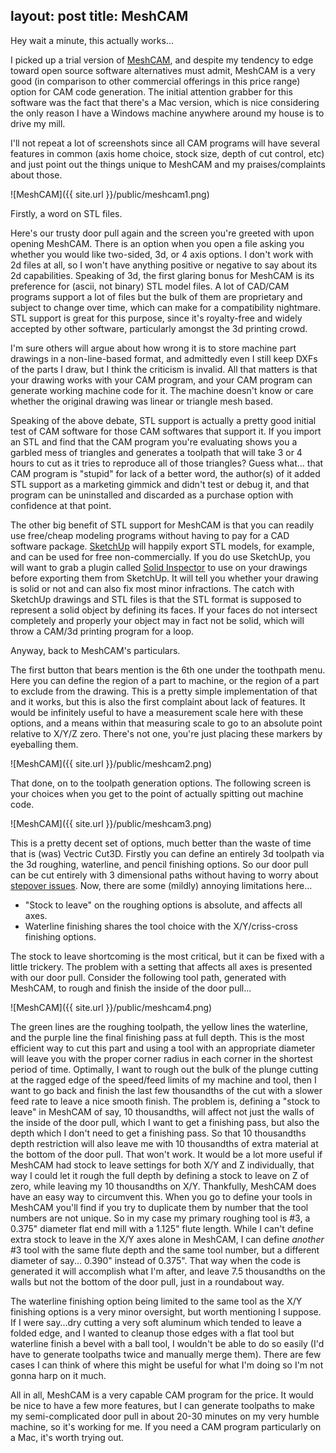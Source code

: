 layout: post
title: MeshCAM
---

<p class="message">
Hey wait a minute, this actually works...
</p>

I picked up a trial version of [MeshCAM](http://www.grzsoftware.com/), and despite my tendency to edge toward open source software alternatives must admit, MeshCAM is a very good (in comparison to other commercial offerings in this price range) option for CAM code generation. The initial attention grabber for this software was the fact that there's a Mac version, which is nice considering the only reason I have a Windows machine anywhere around my house is to drive my mill.

I'll not repeat a lot of screenshots since all CAM programs will have several features in common (axis home choice, stock size, depth of cut control, etc) and just point out the things unique to MeshCAM and my praises/complaints about those.

![MeshCAM]({{ site.url }}/public/meshcam1.png) 

Firstly, a word on STL files.

Here's our trusty door pull again and the screen you're greeted with upon opening MeshCAM.  There is an option when you open a file asking you whether you would like two-sided, 3d, or 4 axis options.  I don't work with 2d files at all, so I won't have anything positive or negative to say about its 2d capabilities.  Speaking of 3d, the first glaring bonus for MeshCAM is its preference for (ascii, not binary) STL model files.  A lot of CAD/CAM programs support a lot of files but the bulk of them are proprietary and subject to change over time, which can make for a compatibility nightmare.  STL support is great for this purpose, since it's royalty-free and widely accepted by other software, particularly amongst the 3d printing crowd.

I'm sure others will argue about how wrong it is to store machine part drawings in a non-line-based format, and admittedly even I still keep DXFs of the parts I draw, but I think the criticism is invalid.  All that matters is that your drawing works with your CAM program, and your CAM program can generate working machine code for it.  The machine doesn't know or care whether the original drawing was linear or triangle mesh based.

Speaking of the above debate, STL support is actually a pretty good initial test of CAM software for those CAM softwares that support it.  If you import an STL and find that the CAM program you're evaluating shows you a garbled mess of triangles and generates a toolpath that will take 3 or 4 hours to cut as it tries to reproduce all of those triangles?  Guess what... that CAM program is "stupid" for lack of a better word, the author(s) of it added STL support as a marketing gimmick and didn't test or debug it, and that program can be uninstalled and discarded as a purchase option with confidence at that point.

The other big benefit of STL support for MeshCAM is that you can readily use free/cheap modeling programs without having to pay for a CAD software package.  [SketchUp](http://www.sketchup.com/) will happily export STL models, for example, and can be used for free non-commercially.  If you do use SketchUp, you will want to grab a plugin called [Solid Inspector](http://extensions.sketchup.com/en/content/solid-inspector%C2%B2) to use on your drawings before exporting them from SketchUp.  It will tell you whether your drawing is solid or not and can also fix most minor infractions.  The catch with SketchUp drawings and STL files is that the STL format is supposed to represent a solid object by defining its faces.  If your faces do not intersect completely and properly your object may in fact not be solid, which will throw a CAM/3d printing program for a loop.


Anyway, back to MeshCAM's particulars.

The first button that bears mention is the 6th one under the toothpath menu.  Here you can define the region of a part to machine, or the region of a part to exclude from the drawing.  This is a pretty simple implementation of that and it works, but this is also the first complaint about lack of features.  It would be infinitely useful to have a measurement scale here with these options, and a means within that measuring scale to go to an absolute point relative to X/Y/Z zero.  There's not one, you're just placing these markers by eyeballing them.  

![MeshCAM]({{ site.url }}/public/meshcam2.png)

That done, on to the toolpath generation options.  The following screen is your choices when you get to the point of actually spitting out machine code.

![MeshCAM]({{ site.url }}/public/meshcam3.png)

This is a pretty decent set of options, much better than the waste of time that is (was) Vectric Cut3D.  Firstly you can define an entirely 3d toolpath via the 3d roughing, waterline, and pencil finishing options.  So our door pull can be cut entirely with 3 dimensional paths without having to worry about [stepover issues](http://www.styrotechcnc.co.nz/our-blog/understanding-stepover-and-cusp-height).  Now, there are some (mildly) annoying limitations here...

* "Stock to leave" on the roughing options is absolute, and affects all axes.
* Waterline finishing shares the tool choice with the X/Y/criss-cross finishing options.

The stock to leave shortcoming is the most critical, but it can be fixed with a little trickery.  The problem with a setting that affects all axes is presented with our door pull.  Consider the following tool path, generated with MeshCAM, to rough and finish the inside of the door pull...

![MeshCAM]({{ site.url }}/public/meshcam4.png)

The green lines are the roughing toolpath, the yellow lines the waterline, and the purple line the final finishing pass at full depth.  This is the most efficient way to cut this part and using a tool with an appropriate diameter will leave you with the proper corner radius in each corner in the shortest period of time.  Optimally, I want to rough out the bulk of the plunge cutting at the ragged edge of the speed/feed limits of my machine and tool, then I want to go back and finish the last few thousandths of the cut with a slower feed rate to leave a nice smooth finish.  The problem is, defining a "stock to leave" in MeshCAM of say, 10 thousandths, will affect not just the walls of the inside of the door pull, which I want to get a finishing pass, but also the depth which I don't need to get a finishing pass.  So that 10 thousandths depth restriction will also leave me with 10 thousandths of extra material at the bottom of the door pull.  That won't work.  It would be a lot more useful if MeshCAM had stock to leave settings for both X/Y and Z individually, that way I could let it rough the full depth by defining a stock to leave on Z of zero, while leaving my 10 thousandths on X/Y.  Thankfully, MeshCAM does have an easy way to circumvent this.  When you go to define your tools in MeshCAM you'll find if you try to duplicate them by number that the tool numbers are not unique.  So in my case my primary roughing tool is #3, a 0.375" diameter flat end mill with a 1.125" flute length.  While I can't define extra stock to leave in the X/Y axes alone in MeshCAM, I can define *another* #3 tool with the same flute depth and the same tool number, but a different diameter of say... 0.390" instead of 0.375".  That way when the code is generated it will accomplish what I'm after, and leave 7.5 thousandths on the walls but not the bottom of the door pull, just in a roundabout way.  

The waterline finishing option being limited to the same tool as the X/Y finishing options is a very minor oversight, but worth mentioning I suppose.  If I were say...dry cutting a very soft aluminum which tended to leave a folded edge, and I wanted to cleanup those edges with a flat tool but waterline finish a bevel with a ball tool, I wouldn't be able to do so easily (I'd have to generate toolpaths twice and manually merge them).  There are few cases I can think of where this might be useful for what I'm doing so I'm not gonna harp on it much.  

All in all, MeshCAM is a very capable CAM program for the price.  It would be nice to have a few more features, but I can generate toolpaths to make my semi-complicated door pull in about 20-30 minutes on my very humble machine, so it's working for me.  If you need a CAM program particularly on a Mac, it's worth trying out.
